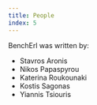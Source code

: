 ```yaml
---
title: People
index: 5
---
```


BenchErl was written by:

* Stavros Aronis
* Nikos Papaspyrou
* Katerina Roukounaki
* Kostis Sagonas
* Yiannis Tsiouris

